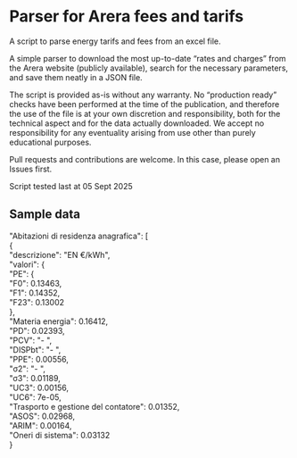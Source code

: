 # Parser for Arera fees and tarifs
A script to parse energy tarifs and fees from an excel file.

A simple parser to download the most up-to-date “rates and charges” from the Arera website (publicly available), search for the necessary parameters, and save them neatly in a JSON file. 

The script is provided as-is without any warranty. No “production ready” checks have been performed at the time of the publication, and therefore the use of the file is at your own discretion and responsibility, both for the technical aspect and for the data actually downloaded. 
We accept no responsibility for any eventuality arising from use other than purely educational purposes.

Pull requests and contributions are welcome. In this case, please open an Issues first.

Script tested last at 05 Sept 2025

## Sample data
 "Abitazioni di residenza anagrafica": [<br>
        {<br>
            "descrizione": "EN €/kWh",<br>
            "valori": {<br>
                "PE": {<br>
                    "F0": 0.13463,<br>
                    "F1": 0.14352,<br>
                    "F23": 0.13002<br>
                },<br>
                "Materia energia": 0.16412,<br>
                "PD": 0.02393,<br>
                "PCV": "- ",<br>
                "DISPbt": "- ",<br>
                "PPE": 0.00556,<br>
                "σ2": "- ",<br>
                "σ3": 0.01189,<br>
                "UC3": 0.00156,<br>
                "UC6": 7e-05,<br>
                "Trasporto e gestione del contatore": 0.01352,<br>
                "ASOS": 0.02968,<br>
                "ARIM": 0.00164,<br>
                "Oneri di sistema": 0.03132<br>
            }<br>


